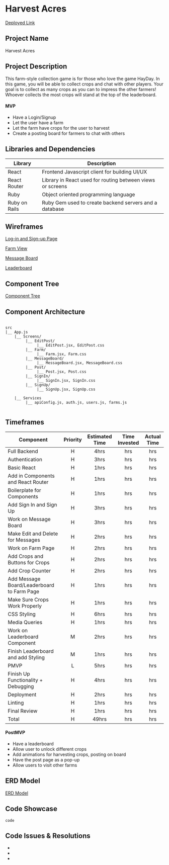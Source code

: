 # Harvest Acres

[Deployed Link]()

## Project Name

Harvest Acres

## Project Description

This farm-style collection game is for those who love the game HayDay. In this game, you will be able to collect crops and chat with other players. Your goal is to collect as many crops as you can to impress the other farmers! Whoever collects the most crops will stand at the top of the leaderboard.


#### MVP

- Have a Login/Signup
- Let the user have a farm
- Let the farm have crops for the user to harvest
- Create a posting board for farmers to chat with others

## Libraries and Dependencies

| Library | Description  |
|---------|--------------|
|  React  |   Frontend Javascript client for building UI/UX   |
|  React Router  |  Library in React used for routing between views or screens      |
|  Ruby  |  Object oriented programming language     |
|  Ruby on Rails  |    Ruby Gem used to create backend servers and a database       |


## Wireframes

[Log-in and Sign-up Page](https://www.figma.com/file/cnerAVSF1yRxY2RPWwFRNu/Harvest-Acres-Log-In)

[Farm View](https://www.figma.com/file/WLFSns8vMAbuzKXtE8srCV/Harvest-Acres-Farm-Page?node-id=0%3A1)

[Message Board](https://www.figma.com/file/iOIOQ02YhAxyDKGCgB3ZiL/Harvest-Acres-Message-Board)

[Leaderboard](https://www.figma.com/file/MtNhRXYRgIf2cW4WGjHyiL/Harvest-Acres-Leaderboard)

## Component Tree

[Component Tree](https://whimsical.com/harvest-acres-component-hierarchy-XR1ujHqqv3ah3bQvEgBrgY)

## Component Architecture

```

src 
|__ App.js
    |__ Screens/ 
         |__ EditPost/
              |__ EditPost.jsx, EditPost.css
         |__ Farm/
              |__ Farm.jsx, Farm.css 
         |__ MessageBoard/
              |__ MessageBoard.jsx, MessageBoard.css
         |__ Post/
              |__ Post.jsx, Post.css
         |__ SignIn/
              |__ SignIn.jsx, SignIn.css
         |__ SignUp/
              |__ SignUp.jsx, SignUp.css
    
    |__ Services
         |__ apiConfig.js, auth.js, users.js, farms.js 
    

```


## Timeframes

| Component                                    | Priority | Estimated Time | Time Invested | Actual Time |
| -------------------------------------------- | :------: | :------------: | :-----------: | :---------: |
| Full Backend                                 |    H     |      4hrs      |     hrs      |    hrs     |
| Authentication                               |    H     |      3hrs      |     hrs      |    hrs     |
| Basic React                                  |    H     |      1hrs      |     hrs      |    hrs     |
| Add in Components and React Router           |    H     |      1hrs      |     hrs      |    hrs     |
| Boilerplate for Components                   |    H     |      1hrs      |     hrs      |    hrs     |
| Add Sign In and Sign Up                      |    H     |      3hrs      |     hrs      |    hrs     |
| Work on Message Board                        |    H     |      3hrs      |     hrs      |    hrs     |
| Make Edit and Delete for Messages            |    H     |      2hrs      |     hrs      |    hrs     |
| Work on Farm Page                            |    H     |      2hrs      |     hrs      |    hrs     |
| Add Crops and Buttons for Crops              |    H     |      2hrs      |     hrs      |    hrs     |
| Add Crop Counter                             |    H     |      2hrs      |    hrs     |   hrs    |
| Add Message Board/Leaderboard to Farm Page   |    H     |      1hrs      |     hrs      |    hrs     |
| Make Sure Crops Work Properly                |    H     |      1hrs      |     hrs      |    hrs     |
| CSS Styling                                  |    H     |      6hrs      |    hrs     |   hrs    |
| Media Queries                                |    H     |      1hrs      |     hrs      |    hrs     |
| Work on Leaderboard Component                |    M     |      2hrs      |     hrs      |    hrs     |
| Finish Leaderboard and add Styling           |    M     |      1hrs      |    hrs     |   hrs    |
| PMVP                                         |    L     |      5hrs      |     hrs      |    hrs     |
| Finish Up Functionality + Debugging          |    H     |      4hrs      |     hrs      |    hrs     |
| Deployment                                   |    H     |      2hrs      |     hrs      |    hrs     |
| Linting                                      |    H     |      1hrs      |     hrs      |    hrs     |
| Final Review                                 |    H     |      1hrs      |     hrs      |    hrs     |
| Total                                        |    H     |     49hrs      |     hrs     |    hrs    |


#### PostMVP

- Have a leaderboard
- Allow user to unlock different crops
- Add animations for harvesting crops, posting on board
- Have the post page as a pop-up
- Allow users to visit other farms


## ERD Model
[ERD Model](https://drive.google.com/file/d/16EXheHUGENQ3kTtG-ScM_yFyvkpP93rk/view?usp=sharing)

## Code Showcase

```
code
```

## Code Issues & Resolutions

-
-
-
